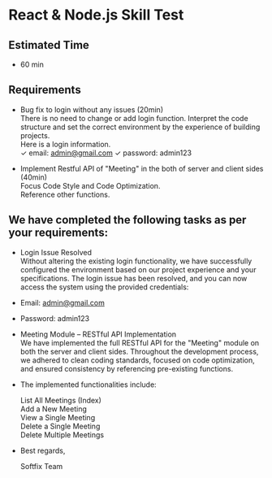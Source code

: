 # React & Node.js Skill Test

## Estimated Time

- 60 min

## Requirements

- Bug fix to login without any issues (20min) <br/>
  There is no need to change or add login function.
  Interpret the code structure and set the correct environment by the experience of building projects. <br/>
  Here is a login information. <br/>
  ✓ email: admin@gmail.com  ✓ password: admin123

- Implement Restful API of "Meeting" in the both of server and client sides (40min)<br/>
  Focus Code Style and Code Optimization. <br/>
  Reference other functions.


## We have completed the following tasks as per your requirements:

- Login Issue Resolved <br/>
  Without altering the existing login functionality, we have successfully configured the environment based on our project experience and your specifications. The login issue has been resolved, and you can now access the system using the provided credentials: <br/>

- Email: admin@gmail.com <br/>
- Password: admin123

- Meeting Module – RESTful API Implementation <br/>
  We have implemented the full RESTful API for the "Meeting" module on both the server and client sides. Throughout the development process, we adhered to clean coding standards, focused on code optimization, and ensured consistency by referencing pre-existing functions.

- The implemented functionalities include:<br/> 

  List All Meetings (Index)<br/>
  Add a New Meeting<br/>
  View a Single Meeting<br/>
  Delete a Single Meeting<br/>
  Delete Multiple Meetings<br/>

- Best regards, <br/>
  
  Softfix Team